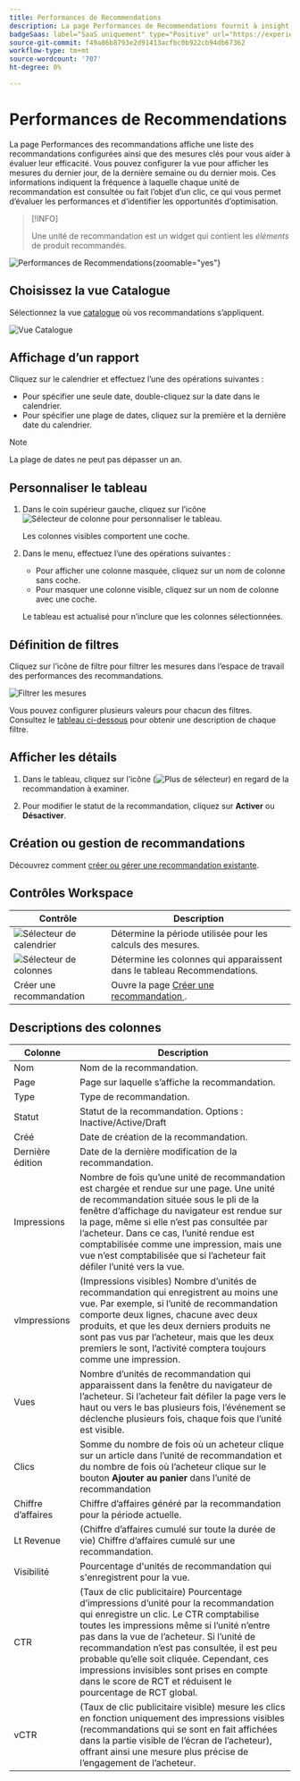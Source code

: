 ```yaml
---
title: Performances de Recommendations
description: La page Performances de Recommendations fournit à insight des informations sur les performances de vos recommandations de produits.
badgeSaas: label="SaaS uniquement" type="Positive" url="https://experienceleague.adobe.com/fr/docs/commerce/user-guides/product-solutions" tooltip="S’applique uniquement aux projets Adobe Commerce as a Cloud Service et Adobe Commerce Optimizer (infrastructure SaaS gérée par Adobe)."
source-git-commit: f49a86b8793e2d91413acfbc0b922cb94db67362
workflow-type: tm+mt
source-wordcount: '707'
ht-degree: 0%

---
```


# Performances de Recommendations

La page Performances des recommandations affiche une liste des recommandations configurées ainsi que des mesures clés pour vous aider à évaluer leur efficacité. Vous pouvez configurer la vue pour afficher les mesures du dernier jour, de la dernière semaine ou du dernier mois. Ces informations indiquent la fréquence à laquelle chaque unité de recommandation est consultée ou fait l’objet d’un clic, ce qui vous permet d’évaluer les performances et d’identifier les opportunités d’optimisation.

>[!INFO]
>
>Une unité de recommandation est un widget qui contient les _éléments_ de produit recommandés.

![Performances de Recommendations](../assets/rec-performance.png){zoomable="yes"}

## Choisissez la vue **Catalogue**

Sélectionnez la vue [catalogue](../setup/catalog-view.md) où vos recommandations s’appliquent.

![Vue Catalogue](../assets/catalog-view.png)

## Affichage d’un rapport

Cliquez sur le calendrier et effectuez l’une des opérations suivantes :

- Pour spécifier une seule date, double-cliquez sur la date dans le calendrier.
- Pour spécifier une plage de dates, cliquez sur la première et la dernière date du calendrier.

>[!NOTE]
>
>La plage de dates ne peut pas dépasser un an.

## Personnaliser le tableau

1. Dans le coin supérieur gauche, cliquez sur l’icône ![Sélecteur de colonne](../assets/icon-show-hide-columns.png) pour personnaliser le tableau.

   Les colonnes visibles comportent une coche.

1. Dans le menu, effectuez l’une des opérations suivantes :

   - Pour afficher une colonne masquée, cliquez sur un nom de colonne sans coche.
   - Pour masquer une colonne visible, cliquez sur un nom de colonne avec une coche.

   Le tableau est actualisé pour n’inclure que les colonnes sélectionnées.

## Définition de filtres

Cliquez sur l’icône de filtre pour filtrer les mesures dans l’espace de travail des performances des recommandations.

![Filtrer les mesures](../assets/rec-filters.png)

Vous pouvez configurer plusieurs valeurs pour chacun des filtres. Consultez le [tableau ci-dessous](#column-descriptions) pour obtenir une description de chaque filtre.

## Afficher les détails

1. Dans le tableau, cliquez sur l’icône (![Plus de sélecteur](../assets/btn-more.png)) en regard de la recommandation à examiner.

1. Pour modifier le statut de la recommandation, cliquez sur **Activer** ou **Désactiver**.

## Création ou gestion de recommandations

Découvrez comment [créer ou gérer une recommandation existante](../merchandising/recommendations/create.md).

## Contrôles Workspace

| Contrôle | Description |
|---|---|
| ![ Sélecteur de calendrier ](../assets/icon-calendar.png) | Détermine la période utilisée pour les calculs des mesures. |
| ![Sélecteur de colonnes](../assets/icon-show-hide-columns.png) | Détermine les colonnes qui apparaissent dans le tableau Recommendations. |
| Créer une recommandation | Ouvre la page [ Créer une recommandation ](../merchandising/recommendations/create.md). |

## Descriptions des colonnes

| Colonne | Description |
|---|---|
| Nom | Nom de la recommandation. |
| Page | Page sur laquelle s’affiche la recommandation. |
| Type | Type de recommandation. |
| Statut | Statut de la recommandation. Options : Inactive/Active/Draft |
| Créé | Date de création de la recommandation. |
| Dernière édition | Date de la dernière modification de la recommandation. |
| Impressions | Nombre de fois qu’une unité de recommandation est chargée et rendue sur une page. Une unité de recommandation située sous le pli de la fenêtre d’affichage du navigateur est rendue sur la page, même si elle n’est pas consultée par l’acheteur. Dans ce cas, l’unité rendue est comptabilisée comme une impression, mais une vue n’est comptabilisée que si l’acheteur fait défiler l’unité vers la vue. |
| vImpressions | (Impressions visibles) Nombre d’unités de recommandation qui enregistrent au moins une vue. Par exemple, si l’unité de recommandation comporte deux lignes, chacune avec deux produits, et que les deux derniers produits ne sont pas vus par l’acheteur, mais que les deux premiers le sont, l’activité comptera toujours comme une impression. |
| Vues | Nombre d’unités de recommandation qui apparaissent dans la fenêtre du navigateur de l’acheteur. Si l’acheteur fait défiler la page vers le haut ou vers le bas plusieurs fois, l’événement se déclenche plusieurs fois, chaque fois que l’unité est visible. |
| Clics | Somme du nombre de fois où un acheteur clique sur un article dans l’unité de recommandation et du nombre de fois où l’acheteur clique sur le bouton **Ajouter au panier** dans l’unité de recommandation |
| Chiffre d’affaires | Chiffre d’affaires généré par la recommandation pour la période actuelle. |
| Lt Revenue | (Chiffre d’affaires cumulé sur toute la durée de vie) Chiffre d’affaires cumulé sur une recommandation. |
| Visibilité | Pourcentage d&#39;unités de recommandation qui s&#39;enregistrent pour la vue. |
| CTR | (Taux de clic publicitaire) Pourcentage d’impressions d’unité pour la recommandation qui enregistre un clic. Le CTR comptabilise toutes les impressions même si l’unité n’entre pas dans la vue de l’acheteur. Si l’unité de recommandation n’est pas consultée, il est peu probable qu’elle soit cliquée. Cependant, ces impressions invisibles sont prises en compte dans le score de RCT et réduisent le pourcentage de RCT global. |
| vCTR | (Taux de clic publicitaire visible) mesure les clics en fonction uniquement des impressions visibles (recommandations qui se sont en fait affichées dans la partie visible de l’écran de l’acheteur), offrant ainsi une mesure plus précise de l’engagement de l’acheteur. |
